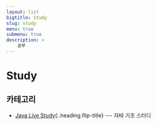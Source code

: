```yaml
---
layout: list
bigtitle: Study
slug: study
menu: true
submenu: true
description: >
    공부
---
```


# Study

## 카테고리

- [Java Live Study]{:.heading.flip-title} --- 자바 기초 스터디

[Java Live Study]: /java-live-study/